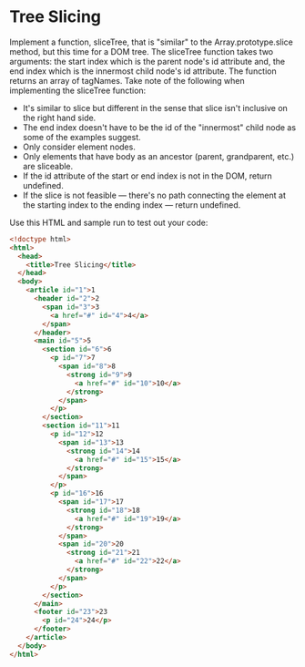 # Tree Slicing

Implement a function, sliceTree, that is "similar" to the Array.prototype.slice method, but this time for a DOM tree. The sliceTree function takes two arguments: the start index which is the parent node's id attribute and, the end index which is the innermost child node's id attribute. The function returns an array of tagNames. Take note of the following when implementing the sliceTree function:

- It's similar to slice but different in the sense that slice isn't inclusive on the right hand side.
- The end index doesn't have to be the id of the "innermost" child node as some of the examples suggest.
- Only consider element nodes.
- Only elements that have body as an ancestor (parent, grandparent, etc.) are sliceable.
- If the id attribute of the start or end index is not in the DOM, return undefined.
- If the slice is not feasible — there's no path connecting the element at the starting index to the ending index — return undefined.

Use this HTML and sample run to test out your code:

```html
<!doctype html>
<html>
  <head>
    <title>Tree Slicing</title>
  </head>
  <body>
    <article id="1">1
      <header id="2">2
        <span id="3">3
          <a href="#" id="4">4</a>
        </span>
      </header>
      <main id="5">5
        <section id="6">6
          <p id="7">7
            <span id="8">8
              <strong id="9">9
                <a href="#" id="10">10</a>
              </strong>
            </span>
          </p>
        </section>
        <section id="11">11
          <p id="12">12
            <span id="13">13
              <strong id="14">14
                <a href="#" id="15">15</a>
              </strong>
            </span>
          </p>
          <p id="16">16
            <span id="17">17
              <strong id="18">18
                <a href="#" id="19">19</a>
              </strong>
            </span>
            <span id="20">20
              <strong id="21">21
                <a href="#" id="22">22</a>
              </strong>
            </span>
          </p>
        </section>
      </main>
      <footer id="23">23
        <p id="24">24</p>
      </footer>
    </article>
  </body>
</html>
```

```js


```